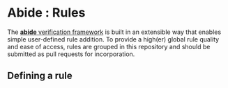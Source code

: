 # Abide : Rules

The [**abide** verification framework](https://github.com/samarion/scala-abide) is built in an extensible way that enables
simple user-defined rule addition. To provide a high(er) global rule quality and ease of access, rules are grouped in this
repository and should be submitted as pull requests for incorporation.

## Defining a rule


